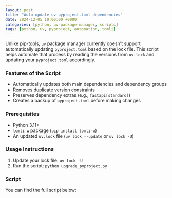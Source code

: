 ```yaml
---
layout: post
title: "Auto update uv pyproject.toml dependencies"
date: 2024-12-05 10:00:00 +0000
categories: [python, uv-package-manager, scripts]
tags: [python, uv, pyproject, automation, tomli]
---
```


Unlike pip-tools, `uv` package manager currently doesn't support automatically updating `pyproject.toml` based on the lock file. This script helps automate that process by reading the versions from `uv.lock` and updating your `pyproject.toml` accordingly.

### Features of the Script
- Automatically updates both main dependencies and dependency groups
- Removes duplicate version constraints
- Preserves dependency extras (e.g., `fastapi[standard]`)
- Creates a backup of `pyproject.toml` before making changes

### Prerequisites
- Python 3.11+
- `tomli-w` package (`pip install tomli-w`)
- An updated `uv.lock` file (`uv lock --update` or `uv lock -U`)

### Usage Instructions
1. Update your lock file: `uv lock -U`
2. Run the script: `python upgrade_pyproject.py`

### Script
You can find the full script below:
<script src="https://gist.github.com/yamanahlawat/270a120dd1981010a9336b871f80a39b.js"></script>
